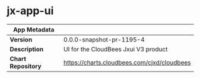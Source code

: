 # jx-app-ui

|App Metadata||
|---|---|
| **Version** | 0.0.0-snapshot-pr-1195-4 |
| **Description** | UI for the CloudBees Jxui V3 product |
| **Chart Repository** | https://charts.cloudbees.com/cjxd/cloudbees |
